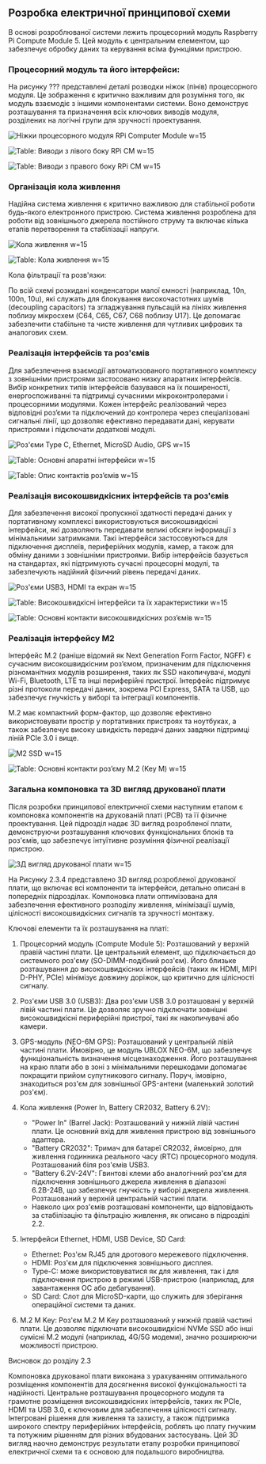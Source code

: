 ## Розробка електричної принципової схеми

В основі розроблюваної системи лежить процесорний модуль Raspberry Pi Compute Module 5. Цей модуль є центральним елементом, що забезпечує обробку даних та керування всіма функціями пристрою.

### Процесорний модуль та його інтерфейси:

На рисунку ??? представлені деталі розводки ніжок (пінів) процесорного модуля. Це зображення є критично важливим для розуміння того, як модуль взаємодіє з іншими компонентами системи. Воно демонструє розташування та призначення всіх ключових виводів модуля, розділених на логічні групи для зручності проектування.

![Ніжки процесорного модуля RPi Computer Module w=15](imgs/kicad_n7xtfJ8F1b.png)


![Table: Виводи з лівого боку RPi CM w=15](tables/electric_scheme_1.png)

![Table: Виводи з правого боку RPi CM w=15](tables/electric_scheme_2.png)


### Організація кола живлення

Надійна система живлення є критично важливою для стабільної роботи будь-якого електронного пристрою. Система живлення розроблена для роботи від зовнішнього джерела постійного струму та включає кілька етапів перетворення та стабілізації напруги.

![Кола живлення w=15](imgs/kicad_cZUtuh5xLz.png)

![Table: Кола живлення w=15](tables/electric_scheme_3.png)

Кола фільтрації та розв'язки:

По всій схемі розкидані конденсатори малої ємності (наприклад, 10n, 100n, 10u), які служать для блокування високочастотних шумів (decoupling capacitors) та згладжування пульсацій на лініях живлення поблизу мікросхем (C64, C65, C67, C68 поблизу U17). Це допомагає забезпечити стабільне та чисте живлення для чутливих цифрових та аналогових схем.


### Реалізація інтерфейсів та роз'ємів

Для забезпечення взаємодії автоматизованого портативного комплексу з зовнішніми пристроями застосовано низку апаратних інтерфейсів. Вибір конкретних типів інтерфейсів базувався на їх поширеності, енергоспоживанні та підтримці сучасними мікроконтролерами і процесорними модулями. Кожен інтерфейс реалізований через відповідні роз’єми та підключений до контролера через спеціалізовані сигнальні лінії, що дозволяє ефективно передавати дані, керувати пристроями і підключати додаткові модулі.

![Роз'єми Type C, Ethernet, MicroSD Audio, GPS w=15](imgs/kicad_eV0SL1hA5J.png)

![Table: Основні апаратні інтерфейси w=15](tables/electric_scheme_4.png)

![Table: Опис контактів роз’ємів w=15](tables/electric_scheme_5.png)

### Реалізація високошвидкісних інтерфейсів та роз'ємів

Для забезпечення високої пропускної здатності передачі даних у портативному комплексі використовуються високошвидкісні інтерфейси, які дозволяють передавати великі обсяги інформації з мінімальними затримками. Такі інтерфейси застосовуються для підключення дисплеїв, периферійних модулів, камер, а також для обміну даними з зовнішніми пристроями. Вибір інтерфейсів базується на стандартах, які підтримують сучасні процесорні модулі, та забезпечують надійний фізичний рівень передачі даних.

![Роз'єми USB3, HDMI та екран w=15](imgs/kicad_dPCYKMGSYA.png)

![Table: Високошвидкісні інтерфейси та їх характеристики w=15](tables/electric_scheme_6.png)

![Table: Основні контакти високошвидкісних роз’ємів w=15](tables/electric_scheme_7.png)

### Реалізація інтерфейсу M2

Інтерфейс M.2 (раніше відомий як Next Generation Form Factor, NGFF) є сучасним високошвидкісним роз’ємом, призначеним для підключення різноманітних модулів розширення, таких як SSD накопичувачі, модулі Wi-Fi, Bluetooth, LTE та інші периферійні пристрої. Інтерфейс підтримує різні протоколи передачі даних, зокрема PCI Express, SATA та USB, що забезпечує гнучкість у виборі та інтеграції компонентів.

M.2 має компактний форм-фактор, що дозволяє ефективно використовувати простір у портативних пристроях та ноутбуках, а також забезпечує високу швидкість передачі даних завдяки підтримці ліній PCIe 3.0 і вище.

![M2 SSD w=15](imgs/kicad_O3WRhGriFi.png)

![Table: Основні контакти роз’єму M.2 (Key M) w=15](tables/electric_scheme_8.png)


### Загальна компоновка та 3D вигляд друкованої плати

Після розробки принципової електричної схеми наступним етапом є компоновка компонентів на друкованій платі (PCB) та її фізичне проектування. Цей підрозділ надає 3D вигляд розробленої плати, демонструючи розташування ключових функціональних блоків та роз'ємів, що забезпечує інтуїтивне розуміння фізичної реалізації пристрою.

![ЗД вигляд друкованої плати w=15](imgs/kicad_dr2PPZJUhH.png)

На Рисунку 2.3.4 представлено 3D вигляд розробленої друкованої плати, що включає всі компоненти та інтерфейси, детально описані в попередніх підрозділах. Компоновка плати оптимізована для забезпечення ефективного розподілу живлення, мінімізації шумів, цілісності високошвидкісних сигналів та зручності монтажу.

Ключові елементи та їх розташування на платі:

1.  Процесорний модуль (Compute Module 5):
    Розташований у верхній правій частині плати. Це центральний елемент, що підключається до системного роз'єму (SO-DIMM-подібний роз'єм). Його близьке розташування до високошвидкісних інтерфейсів (таких як HDMI, MIPI D-PHY, PCIe) мінімізує довжину доріжок, що критично для цілісності сигналу.

2.  Роз'єми USB 3.0 (USB3):
    Два роз'єми USB 3.0 розташовані у верхній лівій частині плати. Це дозволяє зручно підключати зовнішні високошвидкісні периферійні пристрої, такі як накопичувачі або камери.

3.  GPS-модуль (NEO-6M GPS):
    Розташований у центральній лівій частині плати. Ймовірно, це модуль UBLOX NEO-6M, що забезпечує функціональність визначення місцезнаходження. Його розташування на краю плати або в зоні з мінімальними перешкодами допомагає покращити прийом супутникового сигналу. Поруч, імовірно, знаходиться роз'єм для зовнішньої GPS-антени (маленький золотий роз'єм).

4.  Кола живлення (Power In, Battery CR2032, Battery 6.2V):
    * "Power In" (Barrel Jack): Розташований у нижній лівій частині плати. Це основний вхід для живлення пристрою від зовнішнього адаптера.
    * "Battery CR2032": Тримач для батареї CR2032, ймовірно, для живлення годинника реального часу (RTC) процесорного модуля. Розташований біля роз'ємів USB3.
    * "Battery 6.2V-24V": Гвинтові клеми або аналогічний роз'єм для підключення зовнішнього джерела живлення в діапазоні 6.2В-24В, що забезпечує гнучкість у виборі джерела живлення. Розташований у верхній центральній частині плати.
    * Навколо цих роз'ємів розташовані компоненти, що відповідають за стабілізацію та фільтрацію живлення, як описано в підрозділі 2.2.

5.  Інтерфейси Ethernet, HDMI, USB Device, SD Card:
    * Ethernet: Роз'єм RJ45 для дротового мережевого підключення.
    * HDMI: Роз'єм для підключення зовнішнього дисплея.
    * Type-C: може використовуватися як для живлення, так і для підключення пристрою в режимі USB-пристрою (наприклад, для завантаження ОС або дебагування).
    * SD Card: Слот для MicroSD-карти, що служить для зберігання операційної системи та даних.

6.  M.2 M Key:
    Роз'єм M.2 M Key розташований у нижній правій частині плати. Це дозволяє підключати високошвидкісні NVMe SSD або інші сумісні M.2 модулі (наприклад, 4G/5G модеми), значно розширюючи можливості пристрою.


Висновок до розділу 2.3

Компоновка друкованої плати виконана з урахуванням оптимального розміщення компонентів для досягнення високої функціональності та надійності. Центральне розташування процесорного модуля та грамотне розміщення високошвидкісних інтерфейсів, таких як PCIe, HDMI та USB 3.0, є ключовим для забезпечення цілісності сигналу. Інтегровані рішення для живлення та захисту, а також підтримка широкого спектру периферійних інтерфейсів, роблять цю плату гнучким та потужним рішенням для різних вбудованих застосувань. Цей 3D вигляд наочно демонструє результати етапу розробки принципової електричної схеми та є основою для подальшого виробництва.

